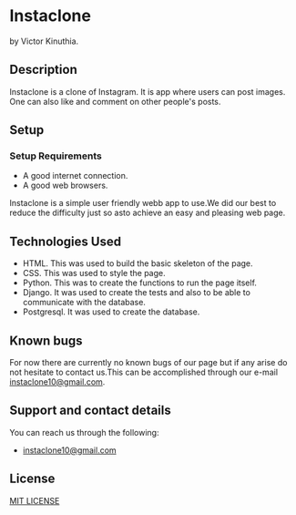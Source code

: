 # Instaclone

by Victor Kinuthia.

## Description

Instaclone is a clone of Instagram. It is app where users can post images. One can also like and comment on other people's posts.

## Setup

### Setup Requirements

* A good internet connection.
* A good web browsers.

Instaclone is a simple user friendly webb app to use.We did our best to reduce the difficulty just so asto achieve an easy and pleasing web page.

## Technologies Used

* HTML.
This was used to build the basic skeleton of the page.
* CSS.
This was used to style the page.
* Python.
This was to create the functions to run the page itself.
* Django.
It was used to create the tests and also to be able to communicate with the database.
* Postgresql.
It was used to create the database.

## Known bugs

For now there are currently no known bugs of our page but if any arise do not hesitate to contact us.This can be accomplished through our e-mail instaclone10@gmail.com.

## Support and contact details

You can reach us through the following:

* instaclone10@gmail.com

## License

[MIT LICENSE](LICENSE)
